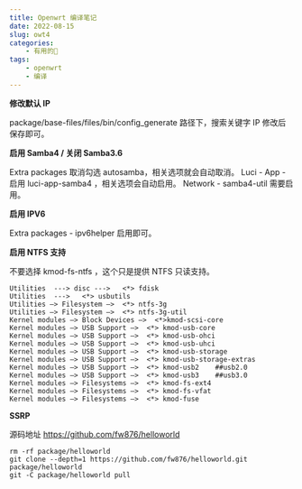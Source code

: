 ```yaml
---
title: Openwrt 编译笔记
date: 2022-08-15
slug: owt4
categories:
    - 有用的🌌
tags:
    - openwrt
    - 编译
---
```


**修改默认 IP**

package/base-files/files/bin/config_generate 路径下，搜索关键字 IP 修改后保存即可。

**启用 Samba4 / 关闭 Samba3.6**

Extra packages 取消勾选 autosamba，相关选项就会自动取消。
Luci - App - 启用 luci-app-samba4 ，相关选项会自动启用。
Network - samba4-util 需要启用。

**启用 IPV6**

Extra packages - ipv6helper 启用即可。

**启用 NTFS 支持**

不要选择 kmod-fs-ntfs ，这个只是提供 NTFS 只读支持。
```
Utilities  ---> disc --->   <*> fdisk
Utilities  --->   <*> usbutils
Utilities —> Filesystem —>  <*> ntfs-3g
Utilities —> Filesystem —>  <*> ntfs-3g-util
Kernel modules —> Block Devices —>  <*>kmod-scsi-core
Kernel modules —> USB Support —>  <*> kmod-usb-core
Kernel modules —> USB Support —>  <*> kmod-usb-ohci
Kernel modules —> USB Support —>  <*> kmod-usb-uhci
Kernel modules —> USB Support —>  <*> kmod-usb-storage
Kernel modules —> USB Support —>  <*> kmod-usb-storage-extras
Kernel modules —> USB Support —>  <*> kmod-usb2    ##usb2.0
Kernel modules —> USB Support —>  <*> kmod-usb3    ##usb3.0
Kernel modules —> Filesystems —>  <*> kmod-fs-ext4
Kernel modules —> Filesystems —>  <*> kmod-fs-vfat
Kernel modules —> Filesystems —>  <*> kmod-fuse  
```

**SSRP**

源码地址 https://github.com/fw876/helloworld

```
rm -rf package/helloworld
git clone --depth=1 https://github.com/fw876/helloworld.git package/helloworld
git -C package/helloworld pull
```